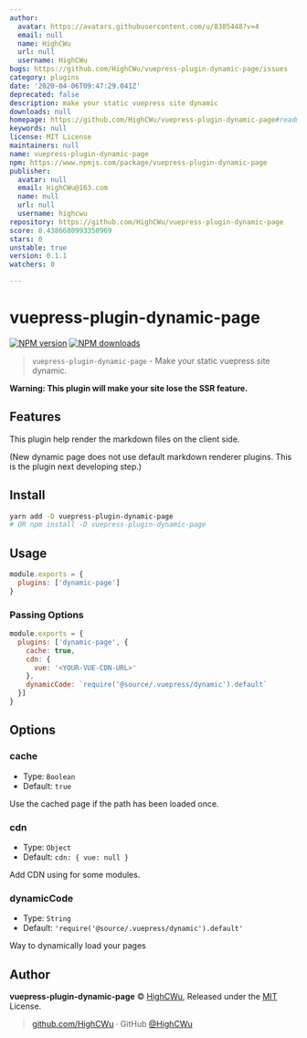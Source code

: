 ```yaml
---
author:
  avatar: https://avatars.githubusercontent.com/u/8385448?v=4
  email: null
  name: HighCWu
  url: null
  username: HighCWu
bugs: https://github.com/HighCWu/vuepress-plugin-dynamic-page/issues
category: plugins
date: '2020-04-06T09:47:29.041Z'
deprecated: false
description: make your static vuepress site dynamic
downloads: null
homepage: https://github.com/HighCWu/vuepress-plugin-dynamic-page#readme
keywords: null
license: MIT License
maintainers: null
name: vuepress-plugin-dynamic-page
npm: https://www.npmjs.com/package/vuepress-plugin-dynamic-page
publisher:
  avatar: null
  email: HighCWu@163.com
  name: null
  url: null
  username: highcwu
repository: https://github.com/HighCWu/vuepress-plugin-dynamic-page
score: 0.4386680993350969
stars: 0
unstable: true
version: 0.1.1
watchers: 0

---
```


# vuepress-plugin-dynamic-page

[![NPM version](https://badgen.net/npm/v/vuepress-plugin-dynamic-page)](https://npmjs.com/package/vuepress-plugin-dynamic-page) [![NPM downloads](https://badgen.net/npm/dm/vuepress-plugin-dynamic-page)](https://npmjs.com/package/vuepress-plugin-dynamic-page)


> `vuepress-plugin-dynamic-page` - Make your static vuepress site dynamic.

**Warning: This plugin will make your site lose the SSR feature.**

## Features

This plugin help render the markdown files on the client side.

(New dynamic page does not use default markdown renderer plugins. This is the plugin next developing step.)

## Install

```bash
yarn add -D vuepress-plugin-dynamic-page
# OR npm install -D vuepress-plugin-dynamic-page
```

## Usage

```javascript
module.exports = {
  plugins: ['dynamic-page']
}
```

### Passing Options

```javascript
module.exports = {
  plugins: ['dynamic-page', {
    cache: true,
    cdn: {
      vue: '<YOUR-VUE-CDN-URL>'
    },
    dynamicCode: `require('@source/.vuepress/dynamic').default`
  }]
}
```

## Options

### cache

- Type: `Boolean`
- Default: `true`

Use the cached page if the path has been loaded once. 

### cdn

- Type: `Object`
- Default: `cdn: {
      vue: null
    }`

Add CDN using for some modules.

### dynamicCode

- Type: `String`
- Default: `'require('@source/.vuepress/dynamic').default'`

Way to dynamically load your pages

## Author

**vuepress-plugin-dynamic-page** © [HighCWu](https://github.com/HighCWu), Released under the [MIT](./LICENSE) License.<br>

> [github.com/HighCWu](https://github.com/HighCWu) · GitHub [@HighCWu](https://github.com/HighCWu) 
